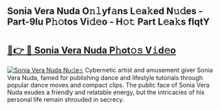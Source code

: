 ## Sonia Vera Nuda O𝚗𝚕yf𝚊ns L𝚎a𝚔ed N𝚞𝚍es - Part-9lu P𝚑𝚘tos Vi𝚍𝚎o - H𝚘𝚝 Part L𝚎a𝚔s fIqtY

# <h2><a href="http://kfej2t.oniu.top/?m=Sonia+Vera+Nuda">🔗👉 🔴 Sonia Vera Nuda P𝚑ot𝚘𝚜 V𝚒d𝚎o</a></h2>

[![Sonia Vera Nuda Nu𝚍e𝚜](https://i.imgur.com/0qMVB7G.gif)](http://kfej2t.oniu.top/?m=Sonia+Vera+Nuda)
Cybernetic artist and amusement giver Sonia Vera Nuda, famed for publishing dance and lifestyle tutorials through popular dance moves and compact clips. The public face of Sonia Vera Nuda exudes a friendly and relatable energy, but the intricacies of his personal life remain shrouded in secrecy.  
